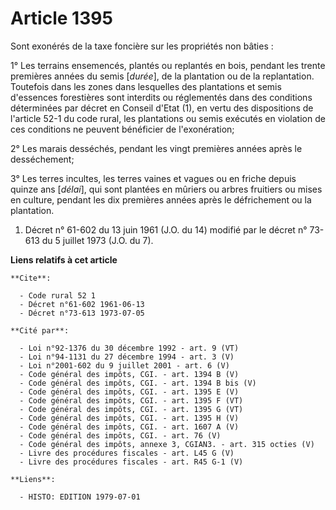 # Article 1395

Sont exonérés de la taxe foncière sur les propriétés non bâties :

1° Les terrains ensemencés, plantés ou replantés en bois, pendant les trente premières années du semis [*durée*], de la
plantation ou de la replantation. Toutefois dans les zones dans lesquelles des plantations et semis d'essences forestières
sont interdits ou réglementés dans des conditions déterminées par décret en Conseil d'Etat (1), en vertu des dispositions de
l'article 52-1 du code rural, les plantations ou semis exécutés en violation de ces conditions ne peuvent bénéficier de
l'exonération;

2° Les marais desséchés, pendant les vingt premières années après le desséchement;

3° Les terres incultes, les terres vaines et vagues ou en friche depuis quinze ans [*délai*], qui sont plantées en mûriers ou
arbres fruitiers ou mises en culture, pendant les dix premières années après le défrichement ou la plantation.

1)  Décret n° 61-602 du 13 juin 1961 (J.O. du 14) modifié par le décret n° 73-613 du 5 juillet 1973 (J.O. du 7).

**Liens relatifs à cet article**

	**Cite**:

	  - Code rural 52 1
	  - Décret n°61-602 1961-06-13
	  - Décret n°73-613 1973-07-05

	**Cité par**:

	  - Loi n°92-1376 du 30 décembre 1992 - art. 9 (VT)
	  - Loi n°94-1131 du 27 décembre 1994 - art. 3 (V)
	  - Loi n°2001-602 du 9 juillet 2001 - art. 6 (V)
	  - Code général des impôts, CGI. - art. 1394 B (V)
	  - Code général des impôts, CGI. - art. 1394 B bis (V)
	  - Code général des impôts, CGI. - art. 1395 E (V)
	  - Code général des impôts, CGI. - art. 1395 F (VT)
	  - Code général des impôts, CGI. - art. 1395 G (VT)
	  - Code général des impôts, CGI. - art. 1395 H (V)
	  - Code général des impôts, CGI. - art. 1607 A (V)
	  - Code général des impôts, CGI. - art. 76 (V)
	  - Code général des impôts, annexe 3, CGIAN3. - art. 315 octies (V)
	  - Livre des procédures fiscales - art. L45 G (V)
	  - Livre des procédures fiscales - art. R45 G-1 (V)

	**Liens**:

	  - HISTO: EDITION 1979-07-01
